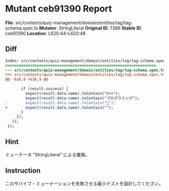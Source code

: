 # Mutant ceb91390 Report

**File**: src/contexts/quiz-management/domain/entities/tag/tag-schema.spec.ts
**Mutator**: StringLiteral
**Original ID**: 7386
**Stable ID**: ceb91390
**Location**: L620:44–L620:48

## Diff

```diff
Index: src/contexts/quiz-management/domain/entities/tag/tag-schema.spec.ts
===================================================================
--- src/contexts/quiz-management/domain/entities/tag/tag-schema.spec.ts	original
+++ src/contexts/quiz-management/domain/entities/tag/tag-schema.spec.ts	mutated #7386
@@ -616,9 +616,9 @@
 
       if (result.success) {
         expect(result.data.name).toContain("C++");
         expect(result.data.name).toContain("プログラミング");
-        expect(result.data.name).toContain("🚀");
+        expect(result.data.name).toContain("");
       }
     });
   });
 });
```

## Hint

ミューテータ "StringLiteral" による置換。

## Instruction

このサバイブ・ミューテーションを失敗させる最小テストを設計してください。
